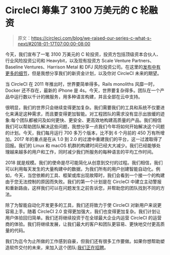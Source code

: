 # CircleCI 筹集了 3100 万美元的 C 轮融资

> 原文：<https://circleci.com/blog/we-raised-our-series-c-what-s-next/#2018-01-17T07:00:00-08:00>

今天，我们宣布了一笔 3100 万美元的 C 轮投资，投资方包括顶级资本合伙人、行业风险投资公司和 Heavybit，以及现有投资方 Scale Venture Partners、Baseline Ventures、Harrison Metal 和 DFJ 风险投资公司。在这里的[发布中有更多的细节](https://www.businesswire.com/news/home/20180117005436/en/CircleCI-Secures-31-Million-Accelerate-Software-Development)，但是我想分享我们的新资金计划，以及你对 CircleCI 未来的期望。

当 CircleCI 在 2011 年推出时，世界要简单得多。Rails monoliths 风靡一时，Docker 还不存在，最新的 iPhone 是 4s。今天，世界要复杂得多。团队在一个产品中运行数以千计的微服务，用多种语言构建，并且全部在云中支持。

很明显，我们的世界只会继续变得更加复杂。我们需要我们的工具和系统不仅要进化来满足这种需求，而且要变得更加智能。对工程团队的需求没有显示出放缓的迹象:每个团队都被问及如何更快、更安全、更高效地构建高质量的产品。我们相信我们可以帮助团队解决这些问题，我想分享一点我们今年将如何开始解决这个问题的计划。今天，我们每月运行 700 多万个版本，比不到 6 个月前的 450 万有所增加。2017 年的重点是在从 1.0 到 2.0 的过渡中重建我们的平台，这一过渡取得了回报。我们的 Linux 和 macOS 机群的构建时间已经大大减少。我们已经能够处理越来越多的用户和工作，同时减少我们所服务的每种语言的平均工作时间。

2018 就是规模。我们的使命是尽可能简化从创意到交付的过程。我们相信，我们可以利用每天发生的大量构建中的数据，为我们所有的用户创建智能自动化。例如，今天，当您依赖的工具、框架或库出现故障时，我们会看到一个接一个的构建由于您无法控制的原因而失败。我们的第一个计划是在 CircleCI 中建立主动警报和重新路由，这样我们可以在问题发生之前告诉您，并帮助您的团队找到不同的方法。

除了为智能自动化开发更多的工具，我们还将致力于使 CircleCI 对新用户来说更容易上手。随着 CircleCI 2.0 变得更加强大，我们也变得更加复杂。我们计划让用户体验回归简单。我们还将继续投资于在全球最大企业内运营 CircleCI 的运营商的体验。我们将继续发展，让我们最大的客户和团队更容易、更快地交付更高质量的代码。

我们为迄今为止所做的工作感到自豪，但我们还有很多工作要做。如果你想帮助塑造软件交付的未来，来加入这个团队:[我们正在招聘](https://circleci.com/careers/)。